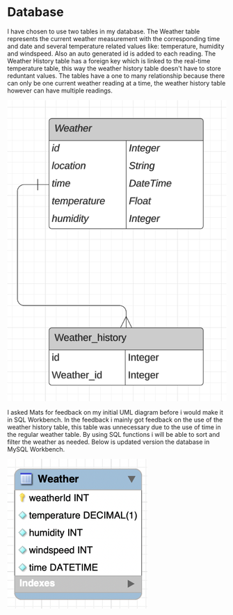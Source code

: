 # Database

I have chosen to use two tables in my database. The Weather table represents the current weather measurement with the corresponding time and date and several temperature related values like: temperature, humidity and windspeed. Also an auto generated id is added to each reading. The Weather History table has a foreign key which is linked to the real-time temperature table, this way the weather history table doesn't have to store reduntant values. The tables have a one to many relationship because there can only be one current weather reading at a time, the weather history table however can have multiple readings.

![UML_diagram](../assets/UML_diagram.png)

I asked Mats for feedback on my initial UML diagram before i would make it in SQL Workbench. In the feedback i mainly got feedback on the use of the weather history table, this table was unnecessary due to the use of time in the regular weather table. By using SQL functions i will be able to sort and filter the weather as needed. Below is updated version the database in MySQL Workbench.

![SQL_table](../assets/Sql_table.png)